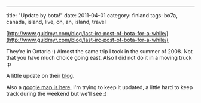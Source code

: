 ---
title: "Update by bota!"
date: 2011-04-01
category: finland
tags: bo7a, canada, island, live, on, an, island, travel

[http://www.guldmyr.com/blog/last-irc-post-of-bota-for-a-while/](http://www.guldmyr.com/blog/last-irc-post-of-bota-for-a-while/)

They're in Ontario :) Almost the same trip I took in the summer of 2008. Not that you have much choice going east. Also I did not do it in a moving truck :p

A little update on their [blog](http://bo7a.org/home/node/21 "on bo7a.org").

Also a [google map is here](http://goo.gl/Re8Wd  "botamap"), I'm trying to keep it updated, a little hard to keep track during the weekend but we'll see :)
